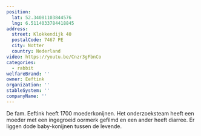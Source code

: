 ```yaml
---
position:
  lat: 52.34081103844576
  lng: 6.5114033784418845
address:
  street: Klokkendijk 40
  postalCode: 7467 PE
  city: Notter
  country: Nederland
video: https://youtu.be/Cnzr3gFbnCo
categories:
  - rabbit
welfareBrand: ''
owner: Eeftink
organization: ''
stableSystem: ''
companyName: ''
---
```

De fam. Eeftink heeft 1700 moederkonijnen. Het onderzoeksteam heeft een moeder met een ingegroeid oormerk gefilmd en een ander heeft diarree. Er liggen dode baby-konijnen tussen de levende.
